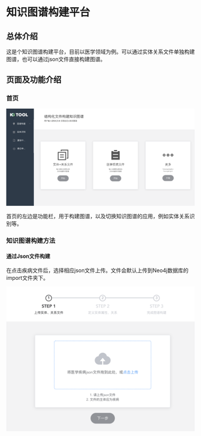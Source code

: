 # 知识图谱构建平台

## 总体介绍
这是个知识图谱构建平台，目前以医学领域为例。可以通过实体关系文件单独构建图谱，也可以通过json文件直接构建图谱。

## 页面及功能介绍

### 首页
<p align="center"><img src="./image/首页.png"></p>
首页的左边是功能栏，用于构建图谱，以及切换知识图谱的应用，例如实体关系识别等。


### 知识图谱构建方法


#### 通过Json文件构建
在点击疾病文件后，选择相应json文件上传。文件会默认上传到Neo4j数据库的import文件夹下。
<p align="center"><img src="./image/上传文件.png"></p>

#### 
